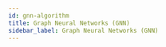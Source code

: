 ```yaml
---
id: gnn-algorithm
title: Graph Neural Networks (GNN)
sidebar_label: Graph Neural Networks (GNN)
---
```

